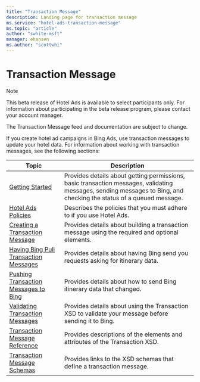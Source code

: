 ```yaml
---
title: "Transaction Message"
description: Landing page for transaction message
ms.service: "hotel-ads-transaction-message"
ms.topic: "article"
author: "swhite-msft"
manager: ehansen
ms.author: "scottwhi"
---
```


# Transaction Message

> [!NOTE]
> This beta release of Hotel Ads is available to select participants only. For information about participating in the beta release program, please contact your account manager.
> 
> The Transaction Message feed and documentation are subject to change.

If you create hotel ad campaigns in Bing Ads, use transaction messages to update your hotel data. For information about working with transaction messages, see the following sections: 


|Topic|Description
|-|-
|[Getting Started](../transaction-message/get-started.md)|Provides details about getting permissions, basic transaction messages, validating messages, sending messages to Bing, and checking the status of a queued message.
|[Hotel Ads Policies](https://advertise.bingads.microsoft.com/en-us/resources/policies/pilot-programs#Hotel%20Ads)|Describes the policies that you must adhere to if you use Hotel Ads.
|[Creating a Transaction Message](../transaction-message/create-transaction-message.md)|Provides details about building a transaction message using the required and optional elements.
|[Having Bing Pull Transaction Messages](../transaction-message/pull-transaction-message.md)|Provides details about having Bing send you requests asking for itinerary data.
|[Pushing Transaction Messages to Bing](../transaction-message/push-transaction-message.md)|Provides details about how to send Bing itinerary data that changed.
|[Validating Transaction Messages](../transaction-message/validate-transaction-message.md)|Provides details about using the Transaction XSD to validate your message before sending it to Bing.
|[Transaction Message Reference](../transaction-message/reference.md)|Provides descriptions of the elements and attributes of the Transaction XSD.
|[Transaction Message Schemas](../transaction-message/schemas.md)|Provides links to the XSD schemas that define a transaction message.



